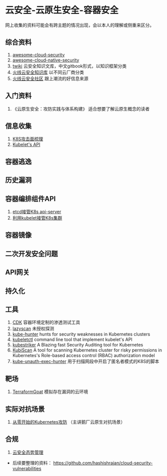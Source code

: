 # 云安全-云原生安全-容器安全

网上收集的资料可能会有跨主题的情况出现，会以本人的理解或侧重来区分。


## 综合资料

1. [awesome-cloud-security](https://github.com/4ndersonLin/awesome-cloud-security)
1. [awesome-cloud-native-security](https://github.com/Metarget/awesome-cloud-native-security)
1. [twiki](https://github.com/teamssix/twiki)  云安全知识文库，中文gitbook形式，以知识框架分类
1. [火线云安全知识库](https://cloudsec.huoxian.cn/docs/articles) 以不同云厂商分类
1. [火线云安全社区](https://zone.huoxian.cn/t/yunanquan) 跟上潮流的好信息来源


## 入门资料

1. 《云原生安全：攻防实践与体系构建》  适合想要了解云原生概念的读者


## 信息收集

1. [K8S攻击面梳理](https://404.tips/kubernetes/2021-10-24-k8s_attack.html)
1. [Kubelet's API](https://github.com/cyberark/kubeletctl/blob/master/API_TABLE.md)


## 容器逃逸

## 历史漏洞

## 容器编排组件API

1. [etcd接管K8s api-server](https://404.tips/kubernetes/2022-06-22-etcd-get-k8s-token.html)
1. [利用kubelet接管K8s集群](https://github.com/404tk/404tk.github.io/blob/master/_posts/2022-06-27-kubelet_exec.md)


## 容器镜像

## 二次开发安全问题

## API网关

## 持久化

## 工具

1. [CDK](https://github.com/cdk-team/CDK) 容器环境定制的渗透测试工具
1. [lazyscan](https://github.com/404tk/lazyscan) 未授权探测
1. [kube-hunter](https://github.com/aquasecurity/kube-hunter) hunts for security weaknesses in Kubernetes clusters
1. [kubeletctl](https://github.com/cyberark/kubeletctl) command line tool that implement kubelet's API
1. [kubestriker](https://github.com/vchinnipilli/kubestriker) A Blazing fast Security Auditing tool for Kubernetes
1. [KubiScan](https://github.com/cyberark/KubiScan) A tool for scanning Kubernetes cluster for risky permissions in Kubernetes's Role-based access control (RBAC) authorization model
1. [kube-unauth-exec-hunter](https://github.com/cedowens/kube-unauth-exec-hunter) 用于扫描网段中开启了匿名者模式的K8S的脚本

## 靶场 

1. [TerraformGoat](https://github.com/HuoCorp/TerraformGoat) 模拟存在漏洞的云环境

## 实际对抗场景

1. [从零开始的Kubernetes攻防](https://github.com/neargle/my-re0-k8s-security) （主讲鹅厂云原生对抗场景）

## 合规

1. [云安全态势管理](https://404.tips/cspm/2021-11-23-cspm.html)



* 后续要整理的资料：
https://github.com/hashishrajan/cloud-security-vulnerabilities


